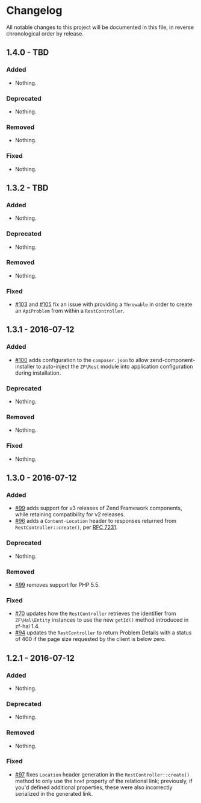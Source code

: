 # Changelog

All notable changes to this project will be documented in this file, in reverse chronological order by release.

## 1.4.0 - TBD

### Added

- Nothing.

### Deprecated

- Nothing.

### Removed

- Nothing.

### Fixed

- Nothing.

## 1.3.2 - TBD

### Added

- Nothing.

### Deprecated

- Nothing.

### Removed

- Nothing.

### Fixed

- [#103](https://github.com/zfcampus/zf-rest/pull/103) and
  [#105](https://github.com/zfcampus/zf-rest/pull/105) fix an issue with
  providing a `Throwable` in order to create an `ApiProblem` from within a
  `RestController`.

## 1.3.1 - 2016-07-12

### Added

- [#100](https://github.com/zfcampus/zf-rest/pull/100) adds configuration to the
  `composer.json` to allow zend-component-installer to auto-inject the
  `ZF\Rest` module into application configuration during installation.

### Deprecated

- Nothing.

### Removed

- Nothing.

### Fixed

- Nothing.

## 1.3.0 - 2016-07-12

### Added

- [#99](https://github.com/zfcampus/zf-rest/pull/99) adds support for v3
  releases of Zend Framework components, while retaining compatibility for v2
  releases.
- [#96](https://github.com/zfcampus/zf-rest/pull/96) adds a `Content-Location`
  header to responses returned from `RestController::create()`, per
  [RFC 7231](https://tools.ietf.org/html/rfc7231#section-3.1.4.2).

### Deprecated

- Nothing.

### Removed

- [#99](https://github.com/zfcampus/zf-rest/pull/99) removes support for PHP 5.5.

### Fixed

- [#70](https://github.com/zfcampus/zf-rest/pull/70) updates how the
  `RestController` retrieves the identifier from `ZF\Hal\Entity` instances to
  use the new `getId()` method introduced in zf-hal 1.4.
- [#94](https://github.com/zfcampus/zf-rest/pull/94) updates the
  `RestController` to return Problem Details with a status of 400 if the
  page size requested by the client is below zero.

## 1.2.1 - 2016-07-12

### Added

- Nothing.

### Deprecated

- Nothing.

### Removed

- Nothing.

### Fixed

- [#97](https://github.com/zfcampus/zf-rest/pull/97) fixes `Location` header
  generation in the `RestController::create()` method to only use the `href`
  property of the relational link; previously, if you'd defined additional
  properties, these were also incorrectly serialized in the generated link.
